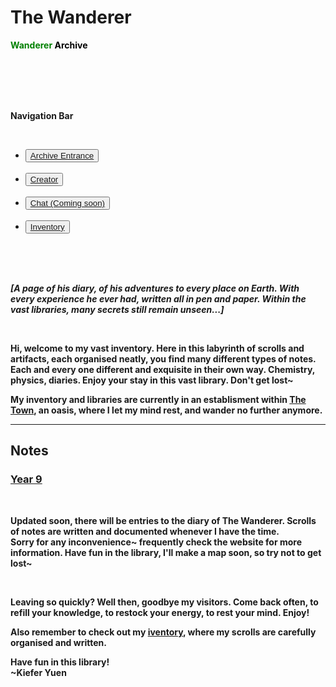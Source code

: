 
<head>
  <title>Waderer's Archive</title>
  <link href="assets/css/main.css" rel="stylesheet" type="text/css">
</head>


<h1>The Wanderer</h1>

<script>
(function (a, d, o, r, i, c, u, p, w, m) {
m = d.getElementsByTagName(o)[0], a[c] = a[c]
|| {}, a[c].trigger = a[c].trigger || function () {
(a[c].trigger.arg = a[c].trigger.arg || []).push(arguments)},
a[c].on = a[c].on || function () {(a[c].on.arg = a[c].on.arg || []).push(arguments)},
a[c].off = a[c].off || function () {(a[c].off.arg = a[c].off.arg || []).push(arguments)
}, w = d.createElement(o), w.id = i, w.src = r, w.async = 1, w.setAttribute(p, u),
m.parentNode.insertBefore(w, m), w = null}
)(window, document, "script", "https://72742793.adoric-om.com/adoric.js", "Adoric_Script", "adoric","f834f68b9398417deb79b1169df879af", "data-key");
</script>


<body>
  <div class="header">
  <div id="barzone" class="barzone" style="margin-top: 10px;" onclick="showNav(this)">
  <div class="bar1"></div>
  <div class="bar2"></div>
  <div class="bar3"></div>
  </div>
  <p class="headTitle" style="color: black"><strong><span style="color: green">Wanderer</span> Archive</strong</p>
  </div>
  <div class="nav" id="nav">
    <br>
    <br>
    <br>
    <br>
    <p class="name"><strong>Navigation Bar</strong></p>
    <br>
    <ul class="topNav">
    <li class="lis">
    <button class="normal"><a href="/wanderer-archive/index.html">Archive Entrance</a></button>
    </li>
    <br>
    <li class="lis">
    <button class="normal"><a href="/wanderer-archive/index.html">Creator</a></button>
    </li>
    <br>
    <li class="lis">
    <button class="normal"><a href="/wanderer-archive/index.html">Chat (Coming soon)</a></button>
    </li>
    </li>
    <br>
    <li class="lis">
    <button class="normal"><a href="[/wanderer-archive/index.html](https://wanderer-inventory.notion.site/Wanderer-s-Archive-551bf6d3382148678191175b1123296f)">Inventory</a></button>
    </li>
    </ul>
</div>
<div class="blur"></div>
<br>
<br>
<br>
<!--div class="pageContent">
    <div class="pageHeader">
        <br>
        <br>

    </div>
</div-->
<script src="script.js"></script>
  
  <p><i>[A page of his diary, of his adventures to every place on Earth. With every experience he ever had, written all in pen and paper. Within the vast libraries, many secrets still remain unseen...]</i></p>
  <br>
  <p class="intro">Hi, welcome to my vast inventory. Here in this labyrinth of scrolls and artifacts, each organised neatly, you find many different types of notes. Each and every one different and exquisite in their own way. Chemistry, physics, diaries. Enjoy your stay in this vast library. Don't get lost~</p>
  <p>My inventory and libraries are currently in an establisment within <a href="/wanderer-archive/the-town.html">The Town</a>, an oasis, where I let my mind rest, and wander no further anymore.</p>
  <hr class="divider_one">
  <h2 class="subtitles">Notes</h2>
  <h3 class="intro"><b><a href="https://rewind789.github.io/wanderer-archive/notes/year-9.html">Year 9</a></b></h3>
  
  <br>
  <p>Updated soon, there will be entries to the diary of The Wanderer. Scrolls of notes are written and documented whenever I have the time. <br> Sorry for any inconvenience~
  frequently check the website for more information. Have fun in the library, I'll make a map soon, so try not to get lost~</p>
  
  <br>
  <p>Leaving so quickly? Well then, goodbye my visitors. Come back often, to refill your knowledge, to restock your energy, to rest your mind. Enjoy!</p>
  <p>Also remember to check out my <a href="https://wanderer-inventory.notion.site/Wanderer-s-Archive-551bf6d3382148678191175b1123296f">iventory</a>, where my scrolls are carefully organised and written.</p>
  
  <p>Have fun in this library! <br> ~Kiefer Yuen</p>
</body>

